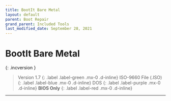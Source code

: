 ```yaml
---
title: BootIt Bare Metal
layout: default
parent: Boot Repair
grand_parent: Included Tools
last_modified_date: September 28, 2021
---
```


# BootIt Bare Metal

{: .incversion }
> Version 1.7
> {: .label .label-green .mx-0 .d-inline}
> ISO-9660 File (.ISO)
> {: .label .label-blue .mx-0 .d-inline}
> DOS
> {: .label .label-purple .mx-0 .d-inline}
> **BIOS Only**
> {: .label .label-red .mx-0 .d-inline}

---

